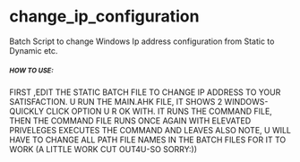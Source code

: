 # change_ip_configuration
Batch Script to change Windows Ip address configuration from Static to Dynamic etc.
##### <SUP> HOW TO USE:
  FIRST ,EDIT THE STATIC BATCH FILE TO CHANGE IP ADDRESS TO YOUR SATISFACTION.
  U RUN THE MAIN.AHK FILE, IT SHOWS 2 WINDOWS- QUICKLY CLICK OPTION U R OK WITH.
  IT RUNS THE COMMAND FILE, THEN THE COMMAND FILE RUNS ONCE AGAIN WITH ELEVATED
  PRIVELEGES EXECUTES THE COMMAND AND LEAVES
  ALSO NOTE, U WILL HAVE TO CHANGE ALL PATH FILE NAMES IN THE BATCH FILES FOR IT
  TO WORK (A LITTLE WORK CUT OUT4U-SO SORRY:))
